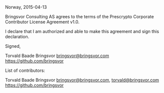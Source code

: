 Norway, 2015-04-13

Bringsvor Consulting AS agrees to the terms of the Prescrypto Corporate Contributor License
Agreement v1.0.

I declare that I am authorized and able to make this agreement and sign this
declaration.

Signed,

Torvald Baade Bringsvor bringsvor@bringsvor.com https://github.com/bringsvor

List of contributors:

Torvald Baade Bringsvor bringsvor@bringsvor.com, torvald@bringsvor.com https://github.com/bringsvor
